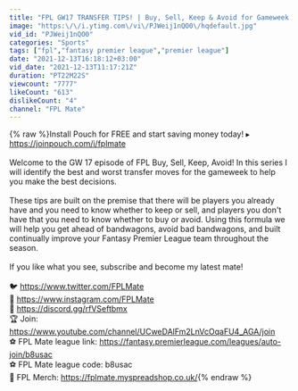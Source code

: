 ```yaml
---
title: "FPL GW17 TRANSFER TIPS! | Buy, Sell, Keep & Avoid for Gameweek 17 Fantasy Premier League 2021-22"
image: "https:\/\/i.ytimg.com\/vi\/PJWeij1nQO0\/hqdefault.jpg"
vid_id: "PJWeij1nQO0"
categories: "Sports"
tags: ["fpl","fantasy premier league","premier league"]
date: "2021-12-13T16:18:12+03:00"
vid_date: "2021-12-13T11:17:21Z"
duration: "PT22M22S"
viewcount: "7777"
likeCount: "613"
dislikeCount: "4"
channel: "FPL Mate"
---
```

{% raw %}Install Pouch for FREE and start saving money today! ▸<br /><a rel="nofollow" target="blank" href="https://joinpouch.com/i/fplmate">https://joinpouch.com/i/fplmate</a><br /><br />Welcome to the GW 17 episode of FPL Buy, Sell, Keep, Avoid! In this series I will identify the best and worst transfer moves for the gameweek to help you make the best decisions.<br /><br />These tips are built on the premise that there will be players you already have and you need to know whether to keep or sell, and players you don't have that you need to know whether to buy or avoid. Using this formula we will help you get ahead of bandwagons, avoid bad bandwagons, and built continually improve your Fantasy Premier League team throughout the season.<br /><br />If you like what you see, subscribe and become my latest mate!<br /><br />🐦 <a rel="nofollow" target="blank" href="https://www.twitter.com/FPLMate">https://www.twitter.com/FPLMate</a><br />📸 <a rel="nofollow" target="blank" href="https://www.instagram.com/FPLMate">https://www.instagram.com/FPLMate</a><br />👾 <a rel="nofollow" target="blank" href="https://discord.gg/rfVSeftbmx">https://discord.gg/rfVSeftbmx</a><br />🏆 Join: <a rel="nofollow" target="blank" href="https://www.youtube.com/channel/UCweDAlFm2LnVcOqaFU4_AGA/join">https://www.youtube.com/channel/UCweDAlFm2LnVcOqaFU4_AGA/join</a><br />️⚽️ FPL Mate league link: <a rel="nofollow" target="blank" href="https://fantasy.premierleague.com/leagues/auto-join/b8usac">https://fantasy.premierleague.com/leagues/auto-join/b8usac</a><br />️⚽️ FPL Mate league code: b8usac<br />👕 FPL Merch: <a rel="nofollow" target="blank" href="https://fplmate.myspreadshop.co.uk/">https://fplmate.myspreadshop.co.uk/</a>{% endraw %}
